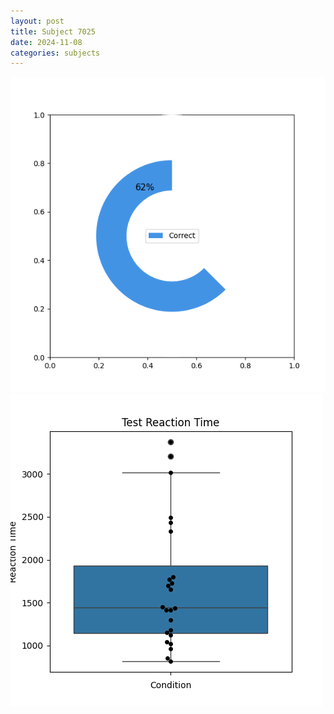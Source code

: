 ```yaml
---
layout: post
title: Subject 7025
date: 2024-11-08
categories: subjects
---
```


![](data/7025/run-2/7025_FN_acc_test.png)
![](data/7025/run-2/7025_FN_rt.png)
